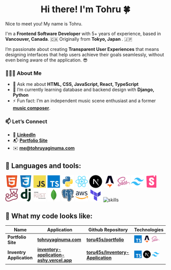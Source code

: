  <h1 align="center">Hi there! I'm Tohru 🍀</h1>
 <p>Nice to meet you! My name is Tohru. </p>
 <p>I'm a <strong>Frontend Software Developer</strong> with 5+ years of experience, based in <strong>Vancouver, Canada</strong>. 🇨🇦 Originally from <strong>Tokyo, Japan </strong>. 🇯🇵</p>
 <p>I’m passionate about creating <strong>Transparent User Experiences</strong> that means designing interfaces that help users achieve their goals seamlessly, without even being aware of the application. 😎</p>

<h3>🙋🏻‍♂️ About Me</h3>
<ul>
<li> 💬 Ask me about <strong>HTML, CSS, JavaScript, React, TypeScript</strong></li>
<li> 🌱 I’m currently learning database and backend design with <strong>Django, Python</strong></li>
<li> ⚡ Fun fact: I’m an independent music scene enthusiast and a former <a href="https://soundcloud.com/yagi6919" target="_blank"><strong>music composer</strong></a>.</li>
</ul>

<h3> 📫 Let’s Connect</h3>
<ul>
<li> 💼 <a href="https://www.linkedin.com/in/tohru-yaginuma-8124a8277/" target="_blank"><strong>LinkedIn</strong></a></li>
<li> 📬 <a href="https://tohruyaginuma.com" target="_blank"><strong>Portfolio Site</strong></a></li>
<li> ✉️ <a href="mailto:me@tohruyaginuma.com"><strong>me@tohruyaginuma.com</strong></a></li>
</ul>

<h2>💪 Languages and tools: </h2>
<a href="https://html.spec.whatwg.org/"><img src="https://raw.githubusercontent.com/devicons/devicon/ca28c779441053191ff11710fe24a9e6c23690d6/icons/html5/html5-original.svg" alt="HTML" width="40" height="40"></a>
<a href="https://developer.mozilla.org/en-US/docs/Web/CSS"><img src="https://raw.githubusercontent.com/devicons/devicon/ca28c779441053191ff11710fe24a9e6c23690d6/icons/css3/css3-original.svg" alt="CSS" width="40" height="40"></a>
<a href="https://developer.mozilla.org/en-US/docs/Web/JavaScript"><img src="https://raw.githubusercontent.com/devicons/devicon/ca28c779441053191ff11710fe24a9e6c23690d6/icons/javascript/javascript-original.svg" alt="JavaScript" width="40" height="40"></a>
<a href="https://www.typescriptlang.org/"><img src="https://raw.githubusercontent.com/devicons/devicon/ca28c779441053191ff11710fe24a9e6c23690d6/icons/typescript/typescript-original.svg" alt="TypeScript" width="40" height="40"></a>
<a href="https://www.python.org/downloads/"><img src="https://raw.githubusercontent.com/devicons/devicon/ca28c779441053191ff11710fe24a9e6c23690d6/icons/python/python-original.svg" alt="Python" width="40" height="40"></a>
<a href="https://react.dev/"><img src="https://raw.githubusercontent.com/devicons/devicon/ca28c779441053191ff11710fe24a9e6c23690d6/icons/react/react-original.svg" alt="React.js" width="40" height="40"></a>
<a href="https://nextjs.org/"><img src="https://raw.githubusercontent.com/devicons/devicon/ca28c779441053191ff11710fe24a9e6c23690d6/icons/nextjs/nextjs-original.svg" alt="Next.js" width="40" height="40"></a>
<a href="https://astro.build/"><img src="https://raw.githubusercontent.com/devicons/devicon/ca28c779441053191ff11710fe24a9e6c23690d6/icons/astro/astro-original.svg" alt="Astro" width="40" height="40"></a>
<a href="https://sass-lang.com/"><img src="https://raw.githubusercontent.com/devicons/devicon/ca28c779441053191ff11710fe24a9e6c23690d6/icons/sass/sass-original.svg" alt="Sass" width="40" height="40"></a>
<a href="https://tailwindcss.com/"><img src="https://raw.githubusercontent.com/devicons/devicon/ca28c779441053191ff11710fe24a9e6c23690d6/icons/tailwindcss/tailwindcss-original.svg" alt="Tailwind CSS" width="40" height="40"></a>
<a href="https://storybook.js.org/"><img src="https://raw.githubusercontent.com/devicons/devicon/ca28c779441053191ff11710fe24a9e6c23690d6/icons/storybook/storybook-original.svg" alt="StoryBook" width="40" height="40"></a>
<a href="https://jestjs.io/"><img src="https://raw.githubusercontent.com/devicons/devicon/ca28c779441053191ff11710fe24a9e6c23690d6/icons/jest/jest-plain.svg" alt="Jest" width="40" height="40"></a>
<a href="https://www.djangoproject.com/"><img src="https://raw.githubusercontent.com/devicons/devicon/ca28c779441053191ff11710fe24a9e6c23690d6/icons/django/django-plain.svg" alt="Django" width="40" height="40"></a>
<a href="https://www.django-rest-framework.org/"><img src="https://raw.githubusercontent.com/devicons/devicon/ca28c779441053191ff11710fe24a9e6c23690d6/icons/djangorest/djangorest-original.svg" alt="Django REST Framework" width="40" height="40"></a>
<a href="https://www.mongodb.com/"><img src="https://raw.githubusercontent.com/devicons/devicon/ca28c779441053191ff11710fe24a9e6c23690d6/icons/mongodb/mongodb-original.svg" alt="MongoDB" width="40" height="40"></a>
<a href="https://www.postgresql.org/"><img src="https://raw.githubusercontent.com/devicons/devicon/ca28c779441053191ff11710fe24a9e6c23690d6/icons/postgresql/postgresql-original.svg" alt="PostgreSQL" width="40" height="40"></a>
<a href="https://aws.amazon.com/"><img src="https://raw.githubusercontent.com/devicons/devicon/ca28c779441053191ff11710fe24a9e6c23690d6/icons/amazonwebservices/amazonwebservices-original-wordmark.svg" alt="Amazon web services" width="40" height="40"></a>
<a href="https://developer.hashicorp.com/terraform"><img src="https://raw.githubusercontent.com/devicons/devicon/ca28c779441053191ff11710fe24a9e6c23690d6/icons/terraform/terraform-original.svg" alt="Terraform" width="40" height="40"></a>

<img src="https://github-readme-stats.vercel.app/api/top-langs?username=toru45s&show_icons=true&locale=en&layout=compact" alt="skills" />

<h2>🧩 What my code looks like: </h2>
<table>
<thead>
    <tr>
    <th>Name </th>
    <th>Application</th>
    <th>Github Repository</th>
    <th>Technologies</th>
    </tr>
</thead>
<tbody>
    <tr>
    <td><strong>Portfolio Site</strong></td>
    <td><a href="https://tohruyaginuma.com" target="_blank"><strong>tohruyaginuma.com</strong></a></td>
    <td><a href="https://github.com/toru45s/portfolio" target="_blank"><strong>toru45s/portfolio</strong></a></td>
    <td>
    <a href="https://www.typescriptlang.org/"><img src="https://raw.githubusercontent.com/devicons/devicon/ca28c779441053191ff11710fe24a9e6c23690d6/icons/typescript/typescript-original.svg" alt="TypeScript" width="24" height="24"></a>
    <a href="https://astro.build/"><img src="https://raw.githubusercontent.com/devicons/devicon/ca28c779441053191ff11710fe24a9e6c23690d6/icons/astro/astro-original.svg" alt="Astro" width="24" height="24"></a>
    <a href="https://sass-lang.com/"><img src="https://raw.githubusercontent.com/devicons/devicon/ca28c779441053191ff11710fe24a9e6c23690d6/icons/sass/sass-original.svg" alt="Sass" width="24" height="24"></a>
    </td>
    </tr>
    <tr>
    <td><strong>Inventry Application</strong></td>
    <td><a href="https://inventory-application-ashy.vercel.app/" target="_blank"><strong>inventory-application-ashy.vercel.app</strong></a></td>
    <td><a href="https://github.com/toru45s/Inventory-Application" target="_blank"><strong>toru45s/Inventory-Application</strong></a></td>
    <td>
    <a href="https://www.typescriptlang.org/"><img src="https://raw.githubusercontent.com/devicons/devicon/ca28c779441053191ff11710fe24a9e6c23690d6/icons/typescript/typescript-original.svg" alt="TypeScript" width="24" height="24"></a>
    <a href="https://nextjs.org/"><img src="https://raw.githubusercontent.com/devicons/devicon/ca28c779441053191ff11710fe24a9e6c23690d6/icons/nextjs/nextjs-original.svg" alt="Next.js" width="24" height="24"></a>
    <a href="https://tailwindcss.com/"><img src="https://raw.githubusercontent.com/devicons/devicon/ca28c779441053191ff11710fe24a9e6c23690d6/icons/tailwindcss/tailwindcss-original.svg" alt="Tailwind CSS" width="24" height="24"></a>
    </td>
    </tr>
</tbody>
</table>
